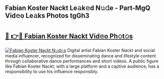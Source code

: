## Fabian Koster Nackt Le𝚊k𝚎d N𝚞𝚍e - Part-MgQ Vid𝚎o Le𝚊ks Photos tgGh3

# <h2><a href="http://fb7cdvi.evod.top/?m=Fabian+Koster+Nackt">🔗 👉🔴 Fabian Koster Nackt Vid𝚎o Ph𝚘t𝚘s</a></h2>

[![Fabian Koster Nackt N𝚞d𝚎s](https://i.imgur.com/8V9OHl7.gif)](http://fb7cdvi.evod.top/?m=Fabian+Koster+Nackt)
Digital artist Fabian Koster Nackt and social media influencer, recognized for disseminating dance and lifestyle content through collaborative dance performances and short videos. A public figure like Fabian Koster Nackt, with a large platform and a captive audience, has a responsibility to use his influence responsibly. 
